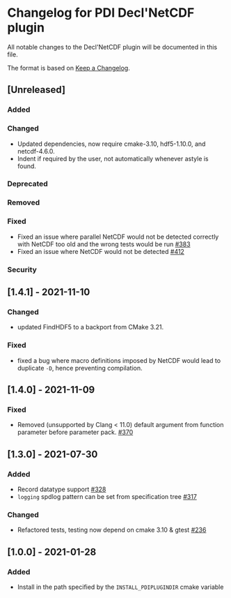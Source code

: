 # Changelog for PDI Decl'NetCDF plugin
All notable changes to the Decl'NetCDF plugin will be documented in this file.

The format is based on [Keep a Changelog](https://keepachangelog.com/en/1.0.0/).


## [Unreleased]

### Added

### Changed
* Updated dependencies, now require cmake-3.10, hdf5-1.10.0, and netcdf-4.6.0.
* Indent if required by the user, not automatically whenever astyle is found.

### Deprecated

### Removed

### Fixed
* Fixed an issue where parallel NetCDF would not be detected correctly with
  NetCDF too old and the wrong tests would be run
  [#383](https://gitlab.maisondelasimulation.fr/pdidev/pdi/-/issues/383)
* Fixed an issue where NetCDF would not be detected
  [#412](https://gitlab.maisondelasimulation.fr/pdidev/pdi/-/issues/412)

### Security


## [1.4.1] - 2021-11-10

### Changed
* updated FindHDF5 to a backport from CMake 3.21.

### Fixed
* fixed a bug where macro definitions imposed by NetCDF would lead to duplicate
  `-D`, hence preventing compilation.


## [1.4.0] - 2021-11-09

### Fixed
* Removed (unsupported by Clang < 11.0) default argument from function parameter
  before parameter pack.
  [#370](https://gitlab.maisondelasimulation.fr/pdidev/pdi/-/issues/370)


## [1.3.0] - 2021-07-30

### Added
* Record datatype support
  [#328](https://gitlab.maisondelasimulation.fr/pdidev/pdi/-/issues/328)
* `logging` spdlog pattern can be set from specification tree
  [#317](https://gitlab.maisondelasimulation.fr/pdidev/pdi/-/issues/317)

### Changed

* Refactored tests, testing now depend on cmake 3.10 & gtest
  [#236](https://gitlab.maisondelasimulation.fr/pdidev/pdi/-/issues/236)


## [1.0.0] - 2021-01-28

### Added
* Install in the path specified by the `INSTALL_PDIPLUGINDIR` cmake variable
